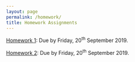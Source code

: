 ```yaml
---
layout: page
permalink: /homework/
title: Homework Assignments
---
```


[Homework 1](https://piazza.com/cmu/fall2019/10703/resources): Due by Friday, 20<sup>th</sup> September 2019.

[Homework 2](https://piazza.com/cmu/fall2019/10703/resources): Due by Friday, 20<sup>th</sup> September 2019.